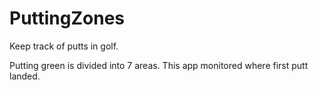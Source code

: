 # PuttingZones
Keep track of putts in golf.

Putting green is divided into 7 areas. This app monitored where first putt landed.
